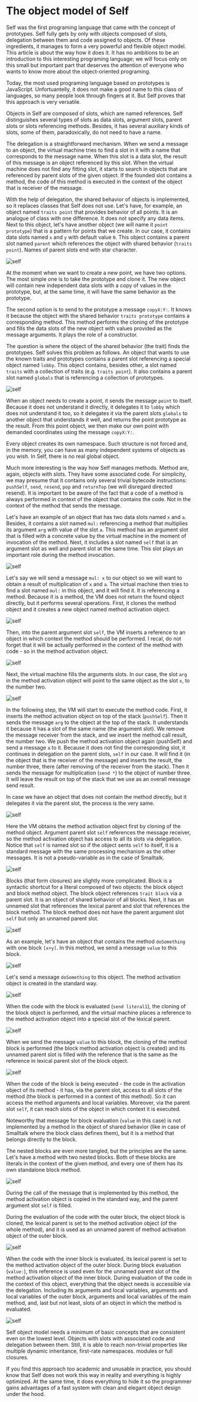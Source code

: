 # The object model of Self

Self was the first programing language that came with the concept of prototypes. Self fully gets by only with objects composed of slots, delegation between them and code assigned to objects. Of these ingredients, it manages to form a very powerful and flexible object model. This article is about the way how it does it. It has no ambitions to be an introduction to this interesting programing language; we will focus only on this small but important part that deserves the attention of everyone who wants to know more about the object-oriented programing.

Today, the most used programing language based on prototypes is JavaScript. Unfortuantelly, it does not make a good name to this class of languages, so many people look through fingers at it. But Self proves that this approach is very versatile.

Objects in Self are composed of slots, which are named references. Self distinguishes several types of slots as data slots, argument slots, parent slots or slots referencing methods. Besides, it has several auxiliary kinds of slots, some of them, paradoxically, do not need to have a name.

The delegation is a straightforward mechanism. When we send a message to an object, the virtual machine tries to find a slot in it with a name that corresponds to the message name. When this slot is a data slot, the result of this message is an object referenced by this slot. When the virtual machine does not find any fitting slot, it starts to search in objects that are referenced by parent slots of the given object. If the founded slot contains a method, the code of this method is executed in the context of the object that is receiver of the message.

With the help of delegation, the shared behavior of objects is implemented, so it replaces classes that Self does not use. Let's have, for example, an object named `traits point` that provides behavior of all points. It is an analogue of class with one difference. It does not specify any data items. Next to this object, let's have another object (we will name it `point prototype`) that is a pattern for points that we create. In our case, it contains data slots named `x` and `y` with default value `0`. This object contains a parent slot named `parent` which references the object with shared behavior (`traits point`). Names of parent slots end with star character.

![self](img/self01.png)

At the moment when we want to create a new point, we have two options. The most simple one is to take the prototype and clone it. The new object will contain new independent data slots with a copy of values in the prototype, but, at the same time, it will have the same behavior as the prototype.

The second option is to send to the prototype a message `copyX:Y:`. It knows it because the object with the shared behavior `traits prototype` contains a corresponding method. This method performs the cloning of the prototype and fills the data slots of the new object with values provided as the message arguments. It plays the role of a constructor.

The question is where the object of the shared behavior (the trait) finds the prototypes. Self solves this problem as follows. An object that wants to use the known traits and prototypes contains a parent slot referencing a special object named `lobby`. This object contains, besides other, a slot named `traits` with a collection of traits (e.g. `traits point`). It also contains a parent slot named `globals` that is referencing a collection of prototypes.

![self](img/self02.png)

When an object needs to create a point, it sends the message `point` to itself. Because it does not understand it directly, it delegates it to `lobby` which does not understand it too, so it delegates it via the parent slots `globals` to another object that understands it well, and returns the point prototype as the result. From this point object, we then make our own point with demanded coordinates using the message `copyX:Y:`.

Every object creates its own namespace. Such structure is not forced and, in the memory, you can have as many independent systems of objects as you wish. In Self, there is no real global object.

Much more interesting is the way how Self manages methods. Method are, again, objects with slots. They have some associated code. For simplicity, we may presume that it contains only several trivial bytecode instructions: `pushSelf`, `send`, `resend`, `pop` and `returnTop` (we will disregard directed resend). It is important to be aware of the fact that a code of a method is always performed in context of the object that contains the code. Not in the context of the method that sends the message.

Let's have an example of an object that has two data slots named `x` and `a`. Besides, it contains a slot named `mul:` referencing a method that multiplies its argument `arg` with value of the slot `a`. This method has an argument slot that is filled with a concrete value by the virtual machine in the moment of invocation of the method. Next, it includes a slot named `self` that is an argument slot as well and parent slot at the same time. This slot plays an important role during the method invocation.

![self](img/self03.png)

Let's say we will send a message `mul: x` to our object so we will want to obtain a result of multiplication of `x` and `a`. The virtual machine then tries to find a slot named `mul:` in this object, and it will find it. It is referencing a method. Because it is a method, the VM does not return the found object directly, but it performs several operations. First, it clones the method object and it creates a new object named method activation object.

![self](img/self04.png)

Then, into the parent argument slot `self`, the VM inserts a reference to an object in which context the method should be performed. I recal, do not forget that it will be actually performed in the context of the method with code - so in the method activation object.

![self](img/self05.png)

Next, the virtual machine fills the arguments slots. In our case, the slot `arg` in the method activation object will point to the same object as the slot `x`, to the number two.

![self](img/self06.png)

In the following step, the VM will start to execute the method code. First, it inserts the method activation object on top of the stack (`pushSelf`). Then it sends the message `arg` to the object at the top of the stack. It understands it because it has a slot of the same name (the argument slot). We remove the message receiver from the stack, and we insert the method call result, the number two. We push the method activation object again (pushSelf) and send a message `a` to it. Because it does not find the corresponding slot, it continues in delegation on the parent slots, `self` in our case. It will find it (in the object that is the receiver of the message) and inserts the result, the number three, there (after removing of the receiver from the stack). Then it sends the message for multiplication (`send *`) to the object of number three. It will leave the result on top of the stack that we use as an overall message send result.

In case we have an object that does not contain the method directly, but it delegates it via the parent slot, the process is the very same.

![self](img/self07.png)

Here the VM obtains the method activation object first by cloning of the method object. Argument parent slot `self` references the message receiver, so the method activation object has access to all its slots via delegation. Notice that  `self` is named slot so if the object sents `self` to itself, it is a standard message with the same processing mechanism as the other messages. It is not a pseudo-variable as in the case of Smalltalk.

![self](img/self08.png)

Blocks (that form closures) are slightly more complicated. Block is a syntactic shortcut for a literal composed of two objects: the block object and block method object. The block object references `trait block` via a parent slot. It is an object of shared behavior of all blocks. Next, it has an unnamed slot that references the lexical parent and slot that references the block method. The block method does not have the parent argument slot `self` but only an unnamed parent slot.

![self](img/self09.png)

As an example, let's have an object that contains the method `doSomething` with one block `[x+y]`. In this method, we send a message `value` to this block.

![self](img/self10.png)

Let's send a message `doSomething` to this object. The method activation object is created in the standard way.

![self](img/self11.png)

When the code with the block is evaluated (`send literal1`), the cloning of the block object is performed, and the virtual machine places a reference to the method activation object into a special slot of the lexical parent.

![self](img/self12.png)

When we send the message `value` to this block, the cloning of the method block is performed (the block method activation object is created) and  its unnamed parent slot is filled with the reference that is the same as the reference in lexical parent slot of the block object.

![self](img/self13.png)

When the code of the block is being executed - the code in the activation object of its method - it has, via the parent slot, access to all slots of the method (the block is performed in a context of this method).  So it can access the method arguments and local variables. Moreover, via the parent slot `self`, it can reach slots of the object in which context it is executed.

Noteworthy that message for block evaluation (`value` in this case) is not implemented by a method in the object of shared behavior (like in case of Smalltalk where the block class defines them), but it is a method that belongs directly to the block.

The nested blocks are even more tangled, but the principles are the same. Let's have a method with two nested blocks. Both of these blocks are literals in the context of the given method, and every one of them has its own standalone block method.

![self](img/self14.png)

During the call of the message that is implemented by this method, the method activation object is copied in the standard way, and the parent argument slot `self` is filled.

During the evaluation of the code with the outer block, the object block is cloned, the lexical parent is set to the method activation object (of the whole method), and it is used as an unnamed parent of method activation object of the outer block.

![self](img/self15.png)

When the code with the inner block is evaluated, its lexical parent is set to the method activation object of the outer block. During block evaluation (`value:`), this reference is used even for the unnamed parent slot of the  method activation object of the inner block. During evaluation of the code in the context of this object, everything that the object needs is accessible via the delegation. Including its arguments and local variables, arguments and local variables of the outer block, arguments and local variables of the main method, and, last but not least, slots of an object in which the method is evaluated.

![self](img/self16.png)

Self object model needs a minimum of basic concepts that are consistent even on the lowest level. Objects with slots with associated code and delegation between them. Still, it is able to reach non-trivial properties like multiple dynamic inheritance, first-rate namespaces. modules or full closures.

If you find this approach too academic and unusable in practice, you should know that Self does not work this way in reality and everything is highly optimized. At the same time, it does everything to hide it so the programmer gains advantages of a fast system with clean and elegant object design under the hood.
